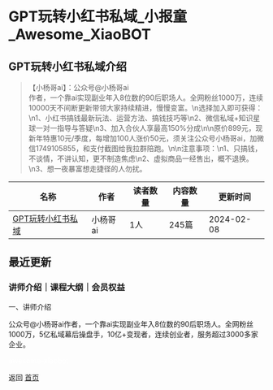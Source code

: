# GPT玩转小红书私域_小报童_Awesome_XiaoBOT

## GPT玩转小红书私域介绍
> 【小杨哥ai】：公众号@小杨哥ai  
作者，一个靠ai实现副业年入8位数的90后职场人。全网粉丝1000万，连续10000天不间断更新带领大家持续精进，慢慢变富。\n选择加入即可获得：\n1、小红书搞钱最新玩法、运营方法、搞钱技巧等\n2、微信私域+知识星球一对一指导与答疑\n3、加入合伙人享最高150%分成\n\n原价899元，现新年特惠10元/季度，每增加100人涨价50元，须关注公众号小杨哥ai，加微信1749105855，和支付截图给我拉群陪跑。\n\n注意事项：\n1、只搞钱，不谈情，不讲认知，更不制造焦虑\n2、虚拟商品一经售出，概不退换。\n3、想一夜暴富想走捷径的人勿扰。  
  


|名称|作者|读者数量|内容数量|更新时间|
|---|---|---|---|---|
|[GPT玩转小红书私域](https://xiaobot.net/p/Small_yang666?refer=0b133df9-27dc-423b-8101-639049001c13)|小杨哥ai|1人|245篇|2024-02-08|

## 最近更新
### 讲师介绍｜课程大纲｜会员权益

一、讲师介绍

公众号@小杨哥ai作者，一个靠ai实现副业年入8位数的90后职场人。全网粉丝1000万，5亿私域幕后操盘手，10亿+变现者，连续创业者，服务超过3000多家企业。


<a href="https://github.com/Reno9527/awesome-xiaobot" style="color: white; text-decoration: none;">awesome-xiaobot</a>

返回 [首页](../README.md)
